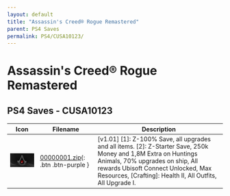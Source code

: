 ```yaml
---
layout: default
title: "Assassin's Creed® Rogue Remastered"
parent: PS4 Saves
permalink: PS4/CUSA10123/
---
```

# Assassin's Creed® Rogue Remastered

## PS4 Saves - CUSA10123

| Icon | Filename | Description |
|------|----------|-------------|
| ![Assassin's Creed® Rogue Remastered](icon0.png) | [00000001.zip](00000001.zip){: .btn .btn-purple } | [v1.01] [1]: Z-100% Save, all upgrades and all items. [2]: Z-Starter Save, 250k Money and 1,8M Extra on Huntings Animals, 70% upgrades on ship, All rewards Ubisoft Connect Unlocked, Max Resources, [Crafting]: Health II, All Outfits, All Upgrade I. |

